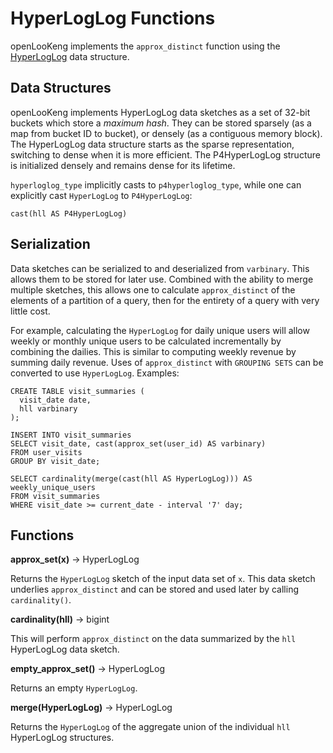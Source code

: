 
HyperLogLog Functions
=====================

openLooKeng implements the `approx_distinct` function using the [HyperLogLog](https://en.wikipedia.org/wiki/HyperLogLog) data structure.

Data Structures
---------------

openLooKeng implements HyperLogLog data sketches as a set of 32-bit buckets which store a *maximum hash*. They can be stored sparsely (as a map from bucket ID to bucket), or densely (as a contiguous memory block). The
HyperLogLog data structure starts as the sparse representation, switching to dense when it is more efficient. The P4HyperLogLog structure is initialized densely and remains dense for its lifetime.

`hyperloglog_type` implicitly casts to `p4hyperloglog_type`, while one can explicitly cast `HyperLogLog` to `P4HyperLogLog`:

    cast(hll AS P4HyperLogLog)

Serialization
-------------

Data sketches can be serialized to and deserialized from `varbinary`. This allows them to be stored for later use. Combined with the ability  to merge multiple sketches, this allows one to calculate `approx_distinct` of the elements of a partition of a query, then for the entirety of a query with very little
cost.

For example, calculating the `HyperLogLog` for daily unique users will allow weekly or monthly unique users to be calculated incrementally by combining the dailies. This is similar to computing weekly revenue by
summing daily revenue. Uses of `approx_distinct` with `GROUPING SETS` can be converted to use `HyperLogLog`.
Examples:

    CREATE TABLE visit_summaries (
      visit_date date,
      hll varbinary
    );
    
    INSERT INTO visit_summaries
    SELECT visit_date, cast(approx_set(user_id) AS varbinary)
    FROM user_visits
    GROUP BY visit_date;
    
    SELECT cardinality(merge(cast(hll AS HyperLogLog))) AS weekly_unique_users
    FROM visit_summaries
    WHERE visit_date >= current_date - interval '7' day;

Functions
---------

**approx\_set(x)** -\> HyperLogLog

Returns the `HyperLogLog` sketch of the input data set of `x`. This data sketch underlies `approx_distinct` and can be stored and used later by calling `cardinality()`.


**cardinality(hll)** -\> bigint

This will perform `approx_distinct` on the data summarized by the `hll` HyperLogLog data sketch.


**empty\_approx\_set()** -\> HyperLogLog

Returns an empty `HyperLogLog`.


**merge(HyperLogLog)** -\> HyperLogLog

Returns the `HyperLogLog` of the aggregate union of the individual `hll` HyperLogLog structures.

